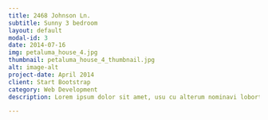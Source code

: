 ```yaml
---
title: 2468 Johnson Ln.
subtitle: Sunny 3 bedroom
layout: default
modal-id: 3
date: 2014-07-16
img: petaluma_house_4.jpg
thumbnail: petaluma_house_4_thumbnail.jpg
alt: image-alt
project-date: April 2014
client: Start Bootstrap
category: Web Development
description: Lorem ipsum dolor sit amet, usu cu alterum nominavi lobortis. At duo novum diceret. Tantas apeirian vix et, usu sanctus postulant inciderint ut, populo diceret necessitatibus in vim. Cu eum dicam feugiat noluisse.

---
```

